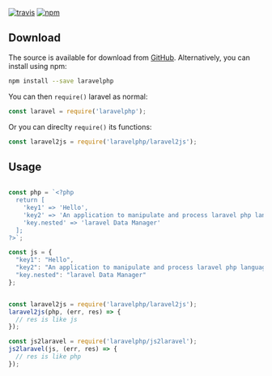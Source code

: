 [![travis](https://img.shields.io/travis/locize/laravelphp.svg)](https://travis-ci.org/locize/laravelphp) [![npm](https://img.shields.io/npm/v/laravelphp.svg)](https://npmjs.org/package/laravelphp)

## Download

The source is available for download from
[GitHub](https://github.com/locize/laravelphp/archive/master.zip).
Alternatively, you can install using npm:

```sh
npm install --save laravelphp
```

You can then `require()` laravel as normal:

```js
const laravel = require('laravelphp');
```

Or you can direclty `require()` its functions:

```js
const laravel2js = require('laravelphp/laravel2js');
```

## Usage

```js

const php = `<?php
  return [
    'key1' => 'Hello',
    'key2' => 'An application to manipulate and process laravel php language files',
    'key.nested' => 'laravel Data Manager'
  ];
?>`;

const js = {
  "key1": "Hello",
  "key2": "An application to manipulate and process laravel php language files",
  "key.nested": "laravel Data Manager"
};


const laravel2js = require('laravelphp/laravel2js');
laravel2js(php, (err, res) => {
  // res is like js
});

const js2laravel = require('laravelphp/js2laravel');
js2laravel(js, (err, res) => {
  // res is like php
});

```
